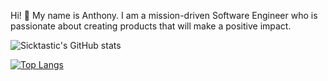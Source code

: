 Hi! 👋 My name is Anthony. I am a mission-driven Software Engineer who is passionate about creating products that will make a positive impact.

![Sicktastic's GitHub stats](https://github-readme-stats.vercel.app/api?username=sicktastic&count_private=true)

[![Top Langs](https://github-readme-stats.vercel.app/api/top-langs/?username=sicktastic)](https://github.com/anuraghazra/github-readme-stats)
